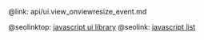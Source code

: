 @link: api/ui.view_onviewresize_event.md

@seolinktop: [javascript ui library](https://webix.com)
@seolink: [javascript list](https://webix.com/widget/list/)